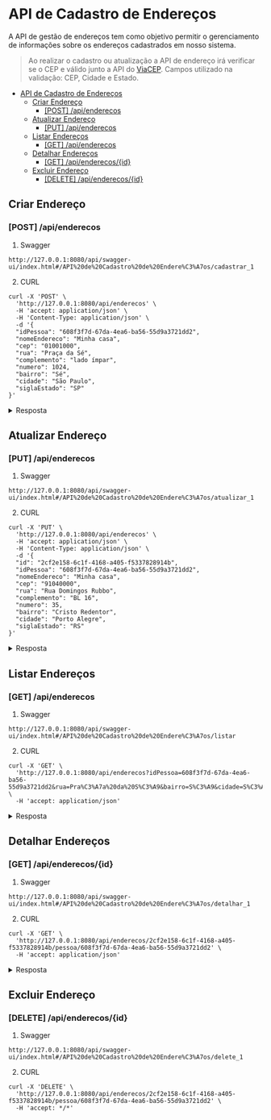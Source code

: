 # API de Cadastro de Endereços

A API de gestão de endereços tem como objetivo permitir o gerenciamento de informações sobre os endereços cadastrados em nosso sistema.

> Ao realizar o cadastro ou atualização a API de endereço irá verificar se o CEP e válido junto a API
> do [ViaCEP](https://viacep.com.br/).
> Campos utilizado na validação:
> CEP, Cidade e Estado.

- [API de Cadastro de Endereços](#api-de-cadastro-de-endereços)
  - [Criar Endereço](#criar-endereço)
    - [\[POST\] /api/enderecos](#post-apienderecos)
  - [Atualizar Endereço](#atualizar-endereço)
    - [\[PUT\] /api/enderecos](#put-apienderecos)
  - [Listar Endereços](#listar-endereços)
    - [\[GET\] /api/enderecos](#get-apienderecos)
  - [Detalhar Endereços](#detalhar-endereços)
    - [\[GET\] /api/enderecos/{id}](#get-apienderecosid)
  - [Excluir Endereço](#excluir-endereço)
    - [\[DELETE\] /api/enderecos/{id}](#delete-apienderecosid)

## Criar Endereço

### [POST] /api/enderecos

1. Swagger

```shell
http://127.0.0.1:8080/api/swagger-ui/index.html#/API%20de%20Cadastro%20de%20Endere%C3%A7os/cadastrar_1
```

2. CURL

```shell
curl -X 'POST' \
  'http://127.0.0.1:8080/api/enderecos' \
  -H 'accept: application/json' \
  -H 'Content-Type: application/json' \
  -d '{
  "idPessoa": "608f3f7d-67da-4ea6-ba56-55d9a3721dd2",
  "nomeEndereco": "Minha casa",
  "cep": "01001000",
  "rua": "Praça da Sé",
  "complemento": "lado ímpar",
  "numero": 1024,
  "bairro": "Sé",
  "cidade": "São Paulo",
  "siglaEstado": "SP"
}'
```

<details>
<summary>Resposta</summary>

```json
{
  "id": "2cf2e158-6c1f-4168-a405-f5337828914b",
  "idPessoa": "608f3f7d-67da-4ea6-ba56-55d9a3721dd2",
  "nomeEndereco": "Minha casa",
  "cep": "01001000",
  "rua": "Praça da Sé",
  "complemento": "lado ímpar",
  "numero": 1024,
  "bairro": "Sé",
  "cidade": "São Paulo",
  "siglaEstado": "SP",
  "nomeEstado": "São Paulo",
  "created": "2023-09-05T00:01:33.516778400Z",
  "updated": "2023-09-05T00:01:33.516778400Z"
}
```

</details>

## Atualizar Endereço

### [PUT] /api/enderecos

1. Swagger

```shell
http://127.0.0.1:8080/api/swagger-ui/index.html#/API%20de%20Cadastro%20de%20Endere%C3%A7os/atualizar_1
```

2. CURL

```shell
curl -X 'PUT' \
  'http://127.0.0.1:8080/api/enderecos' \
  -H 'accept: application/json' \
  -H 'Content-Type: application/json' \
  -d '{
  "id": "2cf2e158-6c1f-4168-a405-f5337828914b",
  "idPessoa": "608f3f7d-67da-4ea6-ba56-55d9a3721dd2",
  "nomeEndereco": "Minha casa",
  "cep": "91040000",
  "rua": "Rua Domingos Rubbo",
  "complemento": "BL 16",
  "numero": 35,
  "bairro": "Cristo Redentor",
  "cidade": "Porto Alegre",
  "siglaEstado": "RS"
}'
```

<details>
<summary>Resposta</summary>

```json
{
  "id": "2cf2e158-6c1f-4168-a405-f5337828914b",
  "idPessoa": "608f3f7d-67da-4ea6-ba56-55d9a3721dd2",
  "nomeEndereco": "Minha casa",
  "cep": "91040000",
  "rua": "Rua Domingos Rubbo",
  "complemento": "BL 16",
  "numero": 35,
  "bairro": "Cristo Redentor",
  "cidade": "Porto Alegre",
  "siglaEstado": "RS",
  "nomeEstado": "Rio Grande do Sul",
  "created": "2023-09-05T00:01:33.516778Z",
  "updated": "2023-09-05T00:01:33.516778Z"
}
```

</details>

## Listar Endereços

### [GET] /api/enderecos

1. Swagger

```shell
http://127.0.0.1:8080/api/swagger-ui/index.html#/API%20de%20Cadastro%20de%20Endere%C3%A7os/listar
```

2. CURL

```shell
curl -X 'GET' \
  'http://127.0.0.1:8080/api/enderecos?idPessoa=608f3f7d-67da-4ea6-ba56-55d9a3721dd2&rua=Pra%C3%A7a%20da%20S%C3%A9&bairro=S%C3%A9&cidade=S%C3%A3o%20Paulo&siglaEstado=SP&page=0&size=20' \
  -H 'accept: application/json'
 ```

  <details>
    <summary>Resposta</summary>

  ```json
  {
  "content": [
    {
      "id": "d86a5f0d-3145-496c-bc9c-1eff2ad89fca",
      "nomeEndereco": "Casa da família",
      "cep": "01001000",
      "rua": "Praça da Sé",
      "complemento": "lado ímpar",
      "numero": 1024,
      "bairro": "Sé",
      "cidade": "São Paulo",
      "nomeEstado": "São Paulo",
      "siglaEstado": "SP",
      "pessoa": {
        "idPessoa": "608f3f7d-67da-4ea6-ba56-55d9a3721dd2",
        "nome": "Maria",
        "sobrenome": "Silva de Castro",
        "parent": {
          "idPessoa": "fed3f974-3b1e-449d-bcd6-3a8450b09fb9",
          "nome": "Luiz",
          "sobrenome": "Silva de Castro"
        },
        "parentesco": "F",
        "tipoPessoa": "Dependente"
      },
      "created": "2023-09-04T22:41:08.932746Z",
      "updated": "2023-09-04T22:41:08.932746Z"
    }
  ],
  "pageable": {
    "sort": [],
    "offset": 0,
    "pageNumber": 0,
    "pageSize": 20,
    "paged": true,
    "unpaged": false
  },
  "totalPages": 1,
  "totalElements": 1,
  "last": true,
  "size": 20,
  "number": 0,
  "sort": [],
  "numberOfElements": 1,
  "first": true,
  "empty": false
}
  ```

  </details>

## Detalhar Endereços

### [GET] /api/enderecos/{id}

1. Swagger

```shell
http://127.0.0.1:8080/api/swagger-ui/index.html#/API%20de%20Cadastro%20de%20Endere%C3%A7os/detalhar_1
```

2. CURL

```shell
curl -X 'GET' \
  'http://127.0.0.1:8080/api/enderecos/2cf2e158-6c1f-4168-a405-f5337828914b/pessoa/608f3f7d-67da-4ea6-ba56-55d9a3721dd2' \
  -H 'accept: application/json'
 ```

  <details>
    <summary>Resposta</summary>

  ```json
{
  "id": "2cf2e158-6c1f-4168-a405-f5337828914b",
  "idPessoa": "608f3f7d-67da-4ea6-ba56-55d9a3721dd2",
  "nomeEndereco": "Minha casa",
  "cep": "91040000",
  "rua": "Rua Domingos Rubbo",
  "complemento": "BL 16",
  "numero": 35,
  "bairro": "Cristo Redentor",
  "cidade": "Porto Alegre",
  "siglaEstado": "RS",
  "nomeEstado": "Rio Grande do Sul",
  "created": "2023-09-05T00:01:33.516778Z",
  "updated": "2023-09-05T00:02:16.401542Z"
}
  ```

  </details>

## Excluir Endereço

### [DELETE] /api/enderecos/{id}

1. Swagger

```shell
http://127.0.0.1:8080/api/swagger-ui/index.html#/API%20de%20Cadastro%20de%20Endere%C3%A7os/delete_1
```

2. CURL

```shell
curl -X 'DELETE' \
  'http://127.0.0.1:8080/api/enderecos/2cf2e158-6c1f-4168-a405-f5337828914b/pessoa/608f3f7d-67da-4ea6-ba56-55d9a3721dd2' \
  -H 'accept: */*'
```
